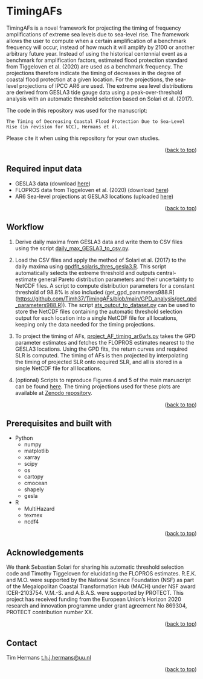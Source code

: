 # TimingAFs
TimingAFs is a novel framework for projecting the timing of frequency amplifications of extreme sea levels due to sea-level rise. The framework allows the user to compute when a certain amplification of a benchmark frequency will occur, instead of how much it will amplify by 2100 or another arbitrary future year. Instead of using the historical centennial event as a benchmark for amplification factors, estimated flood protection standard from Tiggeloven et al. (2020) are used as a benchmark frequency. The projections therefore indicate the timing of decreases in the degree of coastal flood protection at a given location. For the projections, the sea-level projections of IPCC AR6 are used. The extreme sea level distributions are derived from GESLA3 tide gauge data using a peak-over-threshold analysis with an automatic threshold selection based on Solari et al. (2017).

The code in this repository was used for the manuscript:
```
The Timing of Decreasing Coastal Flood Protection Due to Sea-Level Rise (in revision for NCC), Hermans et al.
```
Please cite it when using this repository for your own studies.

<p align="right">(<a href="#top">back to top</a>)</p>

## Required input data
* GESLA3 data (download [here](https://gesla787883612.wordpress.com/downloads/))
* FLOPROS data from Tiggeloven et al. (2020) (download [here](https://nhess.copernicus.org/articles/20/1025/2020/))
* AR6 Sea-level projections at GESLA3 locations (uploaded [here]())

<p align="right">(<a href="#top">back to top</a>)</p>

## Workflow
1. Derive daily maxima from GESLA3 data and write them to CSV files using the script [daily_max_GESLA3_to_csv.py](https://github.com/Timh37/TimingAFs/blob/main/GPD_analysis/daily_max_GESLA3_to_csv.py).
2. Load the CSV files and apply the method of Solari et al. (2017) to the daily maxima using [gpdfit_solaris_thres_gesla3.R](https://github.com/Timh37/TimingAFs/blob/main/GPD_analysis/gpdfit_solaris_thres_gesla3.R). This script automatically selects the extreme threshold and outputs central-estimate general Pareto distribution parameters and their uncertainty to NetCDF files. A script to compute distribution parameters for a constant threshold of 98.8% is also included (get_gpd_parameters988.R](https://github.com/Timh37/TimingAFs/blob/main/GPD_analysis/get_gpd_parameters988.R)). The script [ats_output_to_dataset.py](https://github.com/Timh37/TimingAFs/blob/main/GPD_analysis/ats_output_to_dataset.py) can be used to store the NetCDF files containing the automatic threshold selection output for each location into a single NetCDF file for all locations, keeping only the data needed for the timing projections.
3. To project the timing of AFs, [project_AF_timing_ar6wfs.py](https://github.com/Timh37/TimingAFs/blob/main/project_timing/project_AF_timing_ar6wfs.py)  takes the GPD parameter estimates and fetches the FLOPROS estimates nearest to the GESLA3 locations. Using the GPD fits, the return curves and required SLR is computed. The timing of AFs is then projected by interpolating the timing of projected SLR onto required SLR, and all is stored in a single NetCDF file for all locations.

4. (optional) Scripts to reproduce Figures 4 and 5 of the main manuscript can be found [here](https://github.com/Timh37/TimingAFs/blob/main/plotting). The timing projections used for these plots are available at [Zenodo repository]().

<p align="right">(<a href="#top">back to top</a>)</p>

## Prerequisites and built with

* Python
  * numpy
  * matplotlib
  * xarray
  * scipy
  * os
  * cartopy
  * cmocean
  * shapely
  * gesla
* R
  * MultiHazard
  * texmex
  * ncdf4

<p align="right">(<a href="#top">back to top</a>)</p>

## Acknowledgements
We thank Sebastian Solari for sharing his automatic threshold selection code and Timothy Tiggeloven for elucidating the FLOPROS estimates. R.E.K. and M.O. were supported by the National Science Foundation (NSF) as part of the Megalopolitan Coastal Transformation Hub (MACH) under NSF award ICER-2103754. V.M.-S. and A.B.A.S. were supported by PROTECT. This project has received funding from the European Union’s Horizon 2020 research and innovation programme under grant agreement No 869304, PROTECT contribution number XX.

<p align="right">(<a href="#top">back to top</a>)</p>

## Contact
Tim Hermans
t.h.j.hermans@uu.nl

<p align="right">(<a href="#top">back to top</a>)</p>

